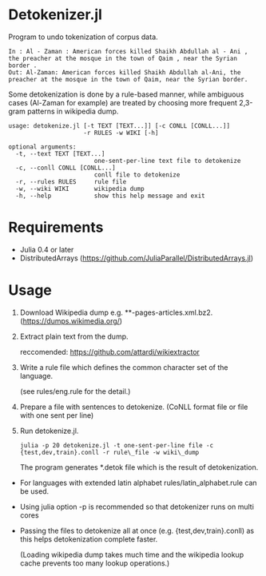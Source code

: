 # Detokenizer.jl
Program to undo tokenization of corpus data.

    In : Al - Zaman : American forces killed Shaikh Abdullah al - Ani , the preacher at the mosque in the town of Qaim , near the Syrian border .
    Out: Al-Zaman: American forces killed Shaikh Abdullah al-Ani, the preacher at the mosque in the town of Qaim, near the Syrian border.

Some detokenization is done by a rule-based manner,
while ambiguous cases (Al-Zaman for example) are treated by choosing more frequent 2,3-gram patterns in wikipedia dump.

    usage: detokenize.jl [-t TEXT [TEXT...]] [-c CONLL [CONLL...]]
                         -r RULES -w WIKI [-h]
    
    optional arguments:
      -t, --text TEXT [TEXT...]
                            one-sent-per-line text file to detokenize
      -c, --conll CONLL [CONLL...]
                            conll file to detokenize
      -r, --rules RULES     rule file
      -w, --wiki WIKI       wikipedia dump
      -h, --help            show this help message and exit

# Requirements
* Julia 0.4 or later
* DistributedArrays (https://github.com/JuliaParallel/DistributedArrays.jl)

# Usage
1. Download Wikipedia dump e.g. \*\*-pages-articles.xml.bz2. (https://dumps.wikimedia.org/)
2. Extract plain text from the dump.

    reccomended: https://github.com/attardi/wikiextractor
3. Write a rule file which defines the common character set of the language.

   (see rules/eng.rule for the detail.)
4. Prepare a file with sentences to detokenize. (CoNLL format file or file with one sent per line)
5. Run detokenize.jl.
 
   `julia -p 20 detokenize.jl -t one-sent-per-line file -c {test,dev,train}.conll -r rule\_file -w wiki\_dump`

   The program generates \*.detok file which is the result of detokenization.

* For languages with extended latin alphabet rules/latin\_alphabet.rule can be used.
* Using julia option -p is recommended so that detokenizer runs on multi cores
* Passing the files to detokenize all at once (e.g. {test,dev,train}.conll) as this helps detokenization complete faster.

  (Loading wikipedia dump takes much time and the wikipedia lookup cache prevents too many lookup operations.)
